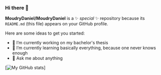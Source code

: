 ### Hi there 👋

**MoudryDaniel/MoudryDaniel** is a ✨ _special_ ✨ repository because its `README.md` (this file) appears on your GitHub profile.

Here are some ideas to get you started:

- 🔭 I’m currently working on my bachelor's thesis
- 🌱 I’m currently learning basically everything, because one never knows enough
- 💬 Ask me about anything

[![My GitHub stats](https://github-readme-stats.vercel.app/api?username=MoudryDaniel)]